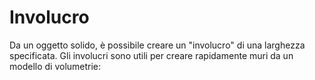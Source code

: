 # Involucro

Da un oggetto solido, è possibile creare un "involucro" di una larghezza specificata. Gli involucri sono utili per creare rapidamente muri da un modello di volumetrie:
